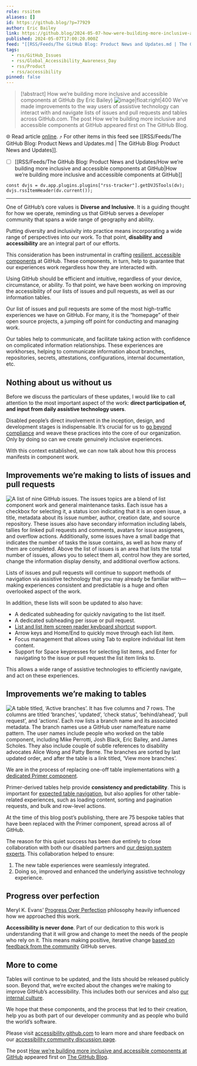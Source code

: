 ```yaml
---
role: rssitem
aliases: []
id: https://github.blog/?p=77929
author: Eric Bailey
link: https://github.blog/2024-05-07-how-were-building-more-inclusive-and-accessible-components-at-github/
published: 2024-05-07T17:00:20.000Z
feed: "[[RSS/Feeds/The GitHub Blog꞉ Product News and Updates.md | The GitHub Blog꞉ Product News and Updates]]"
tags:
  - rss/GitHub_Issues
  - rss/Global_Accessibility_Awareness_Day
  - rss/Product
  - rss/accessibility
pinned: false
---
```


> [!abstract] How we’re building more inclusive and accessible components at GitHub (by Eric Bailey)
> ![image|float:right|400](https://github.blog/wp-content/uploads/2024/05/example-listview.png?w=1024&resize=1024%2C543) We've made improvements to the way users of assistive technology can interact with and navigate lists of issues and pull requests and tables across GitHub.com. The post How we’re building more inclusive and accessible components at GitHub appeared first on The GitHub Blog.

🌐 Read article [online](https://github.blog/2024-05-07-how-were-building-more-inclusive-and-accessible-components-at-github/). ⤴ For other items in this feed see [[RSS/Feeds/The GitHub Blog꞉ Product News and Updates.md | The GitHub Blog꞉ Product News and Updates]].

- [ ] [[RSS/Feeds/The GitHub Blog꞉ Product News and Updates/How we’re building more inclusive and accessible components at GitHub|How we’re building more inclusive and accessible components at GitHub]]

~~~dataviewjs
const dvjs = dv.app.plugins.plugins["rss-tracker"].getDVJSTools(dv);
dvjs.rssItemHeader(dv.current());
~~~

- - -

One of GitHub’s core values is **Diverse and Inclusive**. It is a guiding thought for how we operate, reminding us that GitHub serves a developer community that spans a wide range of geography and ability.

Putting diversity and inclusivity into practice means incorporating a wide range of perspectives into our work. To that point, **disability and accessibility** are an integral part of our efforts.

This consideration has been instrumental in crafting [resilient, accessible components](https://primer.style/) at GitHub. These components, in turn, help to guarantee that our experiences work regardless how they are interacted with.

Using GitHub should be efficient and intuitive, regardless of your device, circumstance, or ability. To that point, we have been working on improving the accessibility of our lists of issues and pull requests, as well as our information tables.

Our list of issues and pull requests are some of the most high-traffic experiences we have on GitHub. For many, it is the “homepage” of their open source projects, a jumping off point for conducting and managing work.

Our tables help to communicate, and facilitate taking action with confidence on complicated information relationships. These experiences are workhorses, helping to communicate information about branches, repositories, secrets, attestations, configurations, internal documentation, etc.

## Nothing about us without us[](#nothing-about-us-without-us)

Before we discuss the particulars of these updates, I would like to call attention to the most important aspect of the work: **direct participation of, and input from daily assistive technology users**.

Disabled people’s direct involvement in the inception, design, and development stages is indispensable. It’s crucial for us to [go beyond compliance](https://adhoc.team/playbook-accessibility/) and weave these practices into the core of our organization. Only by doing so can we create genuinely inclusive experiences.

With this context established, we can now talk about how this process manifests in component work.

## Improvements we’re making to lists of issues and pull requests[](#improvements-were-making-to-lists-of-issues-and-pull-requests)

![A list of nine GitHub issues. The issues topics are a blend of list component work and general maintenance tasks. Each issue has a checkbox for selecting it, a status icon indicating that it is an open issue, a title, metadata about its issue number, author, creation date, and source repository. These issues also have secondary information including labels, tallies for linked pull requests and comments, avatars for issue assignees, and overflow actions. Additionally, some issues have a small badge that indicates the number of tasks the issue contains, as well as how many of them are completed. Above the list of issues is an area that lists the total number of issues, allows you to select them all, control how they are sorted, change the information display density, and additional overflow actions.](https://github.blog/wp-content/uploads/2024/05/example-listview.png?w=1024&resize=1024%2C543)

Lists of issues and pull requests will continue to support methods of navigation via assistive technology that you may already be familiar with—making experiences consistent and predictable is a huge and often overlooked aspect of the work.

In addition, these lists will soon be updated to also have:

- A dedicated subheading for quickly navigating to the list itself.
- A dedicated subheading per issue or pull request.
- [List and list item screen reader keyboard shortcut](https://www.nvaccess.org/files/nvda/documentation/userGuide.html#SingleLetterNavigation) support.
- Arrow keys and Home/End to quickly move through each list item.
- Focus management that allows using Tab to explore individual list item content.
- Support for Space keypresses for selecting list items, and Enter for navigating to the issue or pull request the list item links to.

This allows a wide range of assistive technologies to efficiently navigate, and act on these experiences.

## Improvements we’re making to tables[](#improvements-were-making-to-tables)

![A table titled, ‘Active branches’. It has five columns and 7 rows. The columns are titled ‘branches’, ‘updated’, ‘check status’, ‘behind/ahead’, ‘pull request’, and ‘actions’. Each row lists a branch name and its associated metadata. The branch names use a GitHub user name/feature name pattern. The user names include people who worked on the table component, including Mike Perrotti, Josh Black, Eric Bailey, and James Scholes. They also include couple of subtle references to disability advocates Alice Wong and Patty Berne. The branches are sorted by last updated order, and after the table is a link titled, ‘View more branches’.](https://github.blog/wp-content/uploads/2024/05/example-datatable.png?w=1024&resize=1024%2C431)

We are in the process of replacing one-off table implementations with [a dedicated Primer component](https://primer.style/components/data-table).

Primer-derived tables help provide **consistency and predictability**. This is important for [expected table navigation](https://www.freedomscientific.com/SurfsUp/Tables.htm), but also applies for other table-related experiences, such as loading content, sorting and pagination requests, and bulk and row-level actions.

At the time of this blog post’s publishing, there are 75 bespoke tables that have been replaced with the Primer component, spread across all of GitHub.

The reason for this quiet success has been due entirely to close collaboration with both our disabled partners and [our design system experts](https://primer.style/about). This collaboration helped to ensure:

1. The new table experiences were seamlessly integrated.
2. Doing so, improved and enhanced the underlying assistive technology experience.

## Progress over perfection[](#progress-over-perfection)

Meryl K. Evans’ [Progress Over Perfection](https://meryl.net/accessibility-progress-over-perfection/) philosophy heavily influenced how we approached this work.

**Accessibility is never done**. Part of our dedication to this work is understanding that it will grow and change to meet the needs of the people who rely on it. This means making positive, iterative change [based on feedback from the community](https://github.com/orgs/community/discussions/categories/accessibility) GitHub serves.

## More to come[](#more-to-come)

Tables will continue to be updated, and the lists should be released publicly soon. Beyond that, we’re excited about the changes we’re making to improve GitHub’s accessibility. This includes both our services and also [our internal culture](https://github.blog/2024-05-01-empowering-accessibility-githubs-journey-building-an-in-house-champions-program/).

We hope that these components, and the process that led to their creation, help you as both part of our developer community and as people who build the world’s software.

Please visit [accessibility.github.com](https://accessibility.github.com/) to learn more and share feedback on our [accessibility community discussion page](https://github.com/orgs/community/discussions/categories/accessibility).

The post [How we’re building more inclusive and accessible components at GitHub](https://github.blog/2024-05-07-how-were-building-more-inclusive-and-accessible-components-at-github/) appeared first on [The GitHub Blog](https://github.blog).